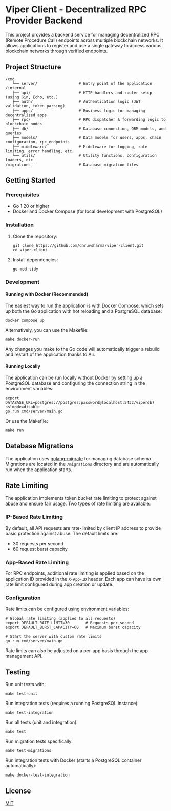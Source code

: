 # Viper Client - Decentralized RPC Provider Backend

This project provides a backend service for managing decentralized RPC (Remote Procedure Call) endpoints across multiple blockchain networks. It allows applications to register and use a single gateway to access various blockchain networks through verified endpoints.

## Project Structure

```
/cmd
   └── server/                  # Entry point of the application
/internal
   ├── api/                     # HTTP handlers and router setup (using Gin, Echo, etc.)
   ├── auth/                    # Authentication logic (JWT validation, token parsing)
   ├── apps/                    # Business logic for managing decentralized apps
   ├── rpc/                     # RPC dispatcher & forwarding logic to blockchain nodes
   ├── db/                      # Database connection, ORM models, and queries
   ├── models/                  # Data models for users, apps, chain configuration, rpc_endpoints
   ├── middleware/              # Middleware for logging, rate limiting, error handling, etc.
   └── utils/                   # Utility functions, configuration loaders, etc.
/migrations                     # Database migration files
```

## Getting Started

### Prerequisites

- Go 1.20 or higher
- Docker and Docker Compose (for local development with PostgreSQL)

### Installation

1. Clone the repository:
   ```
   git clone https://github.com/dhruvsharma/viper-client.git
   cd viper-client
   ```

2. Install dependencies:
   ```
   go mod tidy
   ```

### Development

#### Running with Docker (Recommended)

The easiest way to run the application is with Docker Compose, which sets up both the Go application with hot reloading and a PostgreSQL database:

```
docker compose up
```

Alternatively, you can use the Makefile:

```
make docker-run
```

Any changes you make to the Go code will automatically trigger a rebuild and restart of the application thanks to Air.

#### Running Locally

The application can be run locally without Docker by setting up a PostgreSQL database and configuring the connection string in the environment variables:

```
export DATABASE_URL=postgres://postgres:password@localhost:5432/viperdb?sslmode=disable
go run cmd/server/main.go
```

Or use the Makefile:

```
make run
```

## Database Migrations

The application uses [golang-migrate](https://github.com/golang-migrate/migrate) for managing database schema. Migrations are located in the `/migrations` directory and are automatically run when the application starts.

## Rate Limiting

The application implements token bucket rate limiting to protect against abuse and ensure fair usage. Two types of rate limiting are available:

### IP-Based Rate Limiting

By default, all API requests are rate-limited by client IP address to provide basic protection against abuse. The default limits are:

- 30 requests per second
- 60 request burst capacity

### App-Based Rate Limiting

For RPC endpoints, additional rate limiting is applied based on the application ID provided in the `X-App-ID` header. Each app can have its own rate limit configured during app creation or update.

### Configuration

Rate limits can be configured using environment variables:

```
# Global rate limiting (applied to all requests)
export DEFAULT_RATE_LIMIT=30       # Requests per second
export DEFAULT_BURST_CAPACITY=60   # Maximum burst capacity

# Start the server with custom rate limits
go run cmd/server/main.go
```

Rate limits can also be adjusted on a per-app basis through the app management API.

## Testing

Run unit tests with:

```
make test-unit
```

Run integration tests (requires a running PostgreSQL instance):

```
make test-integration
```

Run all tests (unit and integration):

```
make test
```

Run migration tests specifically:

```
make test-migrations
```

Run integration tests with Docker (starts a PostgreSQL container automatically):

```
make docker-test-integration
```

## License

[MIT](LICENSE) 